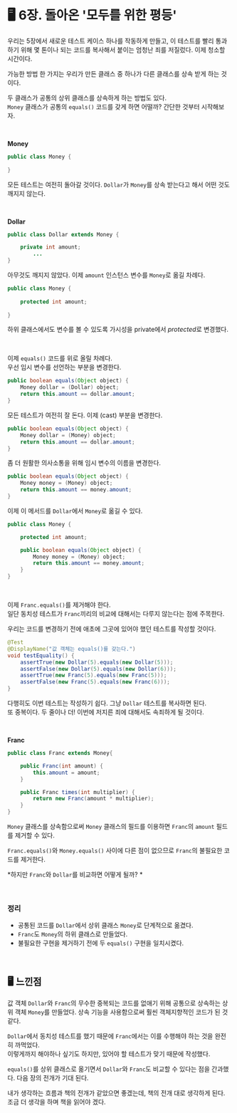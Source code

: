 # 🖥 6장. 돌아온 '모두를 위한 평등'

우리는 5장에서 새로운 테스트 케이스 하나를 작동하게 만들고, 이 테스트를 빨리 통과하기 위해 몇 톤이나 되는 코드를 복사해서 붙이는 엄청난 죄를 저질렀다. 이제 청소할 시간이다.

가능한 방법 한 가지는 우리가 만든 클래스 중 하나가 다른 클래스를 상속 받게 하는 것이다.

두 클래스가 공통의 상위 클래스를 상속하게 하는 방법도 있다.  
`Money` 클래스가 공통의 `equals()` 코드를 갖게 하면 어떨까? 간단한 것부터 시작해보자.

&nbsp;

**Money**

```java
public class Money {
    
}
```

모든 테스트는 여전히 돌아갈 것이다. `Dollar`가 `Money`를 상속 받는다고 해서 어떤 것도 깨지지 않는다.

&nbsp;

**Dollar**

```java
public class Dollar extends Money {

    private int amount;
		...
}
```

아무것도 깨지지 않았다. 이제 `amount` 인스턴스 변수를 `Money`로 옮길 차례다.

```java
public class Money {
    
    protected int amount;
    
}
```

하위 클래스에서도 변수를 볼 수 있도록 가시성을 private에서 *protected*로 변경했다.

&nbsp;

이제 `equals()` 코드를 위로 올릴 차례다.  
우선 임시 변수를 선언하는 부분을 변경한다.

```java
public boolean equals(Object object) {
    Money dollar = (Dollar) object;
    return this.amount == dollar.amount;
}
```

모든 테스트가 여전히 잘 돈다. 이제 (cast) 부분을 변경한다.

```java
public boolean equals(Object object) {
    Money dollar = (Money) object;
    return this.amount == dollar.amount;
}
```

좀 더 원활한 의사소통을 위해 임시 변수의 이름을 변경한다.

```java
public boolean equals(Object object) {
    Money money = (Money) object;
    return this.amount == money.amount;
}
```

이제 이 메서드를 `Dollar`에서 `Money`로 옮길 수 있다.

```java
public class Money {

    protected int amount;

    public boolean equals(Object object) {
        Money money = (Money) object;
        return this.amount == money.amount;
    }
}
```

&nbsp;

이제 `Franc.equals()`를 제거해야 한다.  
일단 동치성 테스트가 `Franc`끼리의 비교에 대해서는 다루지 않는다는 점에 주목한다.

우리는 코드를 변경하기 전에 애초에 그곳에 있어야 했던 테스트를 작성할 것이다.

```java
@Test
@DisplayName("값 객체는 equals()를 갖는다.")
void testEquality() {
    assertTrue(new Dollar(5).equals(new Dollar(5)));
    assertFalse(new Dollar(5).equals(new Dollar(6)));
    assertTrue(new Franc(5).equals(new Franc(5)));
    assertFalse(new Franc(5).equals(new Franc(6)));
}
```

다행히도 이번 테스트는 작성하기 쉽다. 그냥 `Dollar` 테스트를 복사하면 된다.  
또 중복이다. 두 줄이나 더! 이번에 저지른 죄에 대해서도 속죄하게 될 것이다.

&nbsp;

**Franc**

```java
public class Franc extends Money{

    public Franc(int amount) {
        this.amount = amount;
    }

    public Franc times(int multiplier) {
        return new Franc(amount * multiplier);
    }
}
```

`Money` 클래스를 상속함으로써 `Money` 클래스의 필드를 이용하면 `Franc`의 `amount` 필드를 제거할 수 있다.

`Franc.equals()`와 `Money.equals()` 사이에 다른 점이 없으므로 `Franc`의 불필요한 코드를 제거한다.  

*하지만 `Franc`와 `Dollar`를 비교하면 어떻게 될까? *

&nbsp;

### 정리

- 공통된 코드를 `Dollar`에서 상위 클래스 `Money`로 단계적으로 옮겼다.
- `Franc`도 `Money`의 하위 클래스로 만들었다.
- 불필요한 구현을 제거하기 전에 두 `equals()` 구현을 일치시켰다.

&nbsp;

## 🖥 느낀점

값 객체 `Dollar`와 `Franc`의 무수한 중복되는 코드를 없애기 위해 공통으로 상속하는 상위 객체 `Money`를 만들었다. 상속 기능을 사용함으로써 훨씬 객체지향적인 코드가 된 것 같다.

`Dollar`에서 동치성 테스트를 했기 때문에 `Franc`에서는 이를 수행해야 하는 것을 완전히 까먹었다.  
이렇게까지 해야하나 싶기도 하지만, 있어야 할 테스트가 맞기 때문에 작성했다.

`equals()`를 상위 클래스로 옮기면서 `Dollar`와 `Franc`도 비교할 수 있다는 점을 간과했다. 다음 장의 전개가 기대 된다.

내가 생각하는 흐름과 책의 전개가 같았으면 좋겠는데, 책의 전개 대로 생각하게 된다.  
조금 더 생각을 하며 책을 읽어야 겠다.
